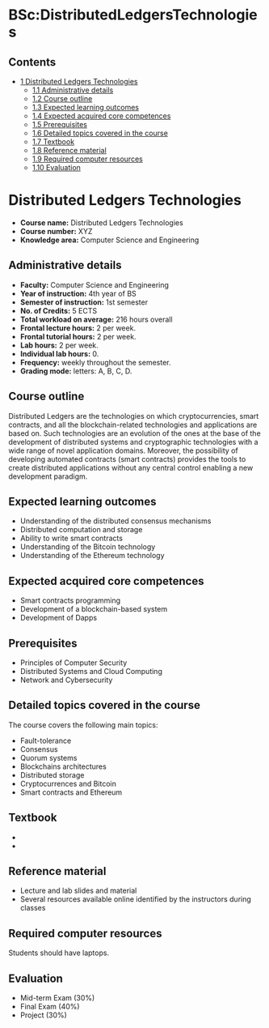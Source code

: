 






BSc:DistributedLedgersTechnologies
==================================






Contents
--------


* [1 Distributed Ledgers Technologies](#Distributed_Ledgers_Technologies)
	+ [1.1 Administrative details](#Administrative_details)
	+ [1.2 Course outline](#Course_outline)
	+ [1.3 Expected learning outcomes](#Expected_learning_outcomes)
	+ [1.4 Expected acquired core competences](#Expected_acquired_core_competences)
	+ [1.5 Prerequisites](#Prerequisites)
	+ [1.6 Detailed topics covered in the course](#Detailed_topics_covered_in_the_course)
	+ [1.7 Textbook](#Textbook)
	+ [1.8 Reference material](#Reference_material)
	+ [1.9 Required computer resources](#Required_computer_resources)
	+ [1.10 Evaluation](#Evaluation)



Distributed Ledgers Technologies
================================


* **Course name:** Distributed Ledgers Technologies
* **Course number:** XYZ
* **Knowledge area:** Computer Science and Engineering


Administrative details
----------------------


* **Faculty:** Computer Science and Engineering
* **Year of instruction:** 4th year of BS
* **Semester of instruction:** 1st semester
* **No. of Credits:** 5 ECTS
* **Total workload on average:** 216 hours overall
* **Frontal lecture hours:** 2 per week.
* **Frontal tutorial hours:** 2 per week.
* **Lab hours:** 2 per week.
* **Individual lab hours:** 0.
* **Frequency:** weekly throughout the semester.
* **Grading mode:** letters: A, B, C, D.


Course outline
--------------


Distributed Ledgers are the technologies on which cryptocurrencies, smart contracts, and all the blockchain-related technologies and applications are based on. Such technologies are an evolution of the ones at the base of the development of distributed systems and cryptographic technologies with a wide range of novel application domains. Moreover, the possibility of developing automated contracts (smart contracts) provides the tools to create distributed applications without any central control enabling a new development paradigm.



Expected learning outcomes
--------------------------


* Understanding of the distributed consensus mechanisms
* Distributed computation and storage
* Ability to write smart contracts
* Understanding of the Bitcoin technology
* Understanding of the Ethereum technology


Expected acquired core competences
----------------------------------


* Smart contracts programming
* Development of a blockchain-based system
* Development of Dapps


Prerequisites
-------------


* Principles of Computer Security
* Distributed Systems and Cloud Computing
* Network and Cybersecurity


Detailed topics covered in the course
-------------------------------------


The course covers the following main topics:



* Fault-tolerance
* Consensus
* Quorum systems
* Blockchains architectures
* Distributed storage
* Cryptocurrences and Bitcoin
* Smart contracts and Ethereum


Textbook
--------


* 
* 


Reference material
------------------


* Lecture and lab slides and material
* Several resources available online identified by the instructors during classes


Required computer resources
---------------------------


Students should have laptops.



Evaluation
----------


* Mid-term Exam (30%)
* Final Exam (40%)
* Project (30%)











